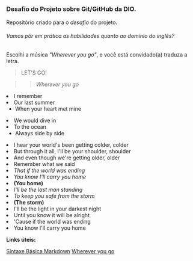 # <h3>Desafio do Projeto sobre Git/GitHub da DIO.</h3>
Repositório criado para o <em>desafio</em> do projeto.

<h6> Vamos pôr em prática as habilidades quanto ao domínio do inglês?</h6>
Escolhi a música <em>"Wherever you go"</em>, e você está convidado(a) traduza a letra. 

>LET'S GO!


>><em>Wherever you go</em>

<li>I remember</li>
<li>Our last summer
  <ul>
    <li>When your heart met mine</li>
  </ul>
 <li>We would dive in</li>
 <li>To the ocean
  <ul>
    <li>Always side by side</li>
  </ul>
  <li>I hear your world's been getting colder, colder</li>
  <li>But through it all, I'll be your shoulder, shoulder</li>
  <li>And even though we're getting older, older</li>
  <li>Remember what we said</li>
  
  <li><em>That if the world was ending</li></em>
  <li><em>You know I'll carry you home</li></em>
  <li><strong>(You home)</li></strong>
  <li><em>I'll be the last man standing</li></em>
  <li><em>To keep you safe from the storm</li></em>
  <li><strong>(The storm)</li></strong>
  <li>I'll be the light in your darkest night</li>
  <li>Until you know it will be alright</li>
  <li>'Cause if the world was ending</li>
  <li>You know I'll carry you home</li>
  




  <strong>Links úteis:</strong>

[Sintaxe Básica Markdown](https://www.markdownguide.org/basic-syntax/)
[Wherever you go](https://www.youtube.com/watch?v=OUTqP0YBzas)






  













  
